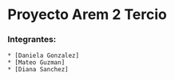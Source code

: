 # Proyecto Arem 2 Tercio
### Integrantes: 

```
* [Daniela Gonzalez]
* [Mateo Guzman]
* [Diana Sanchez]
```
